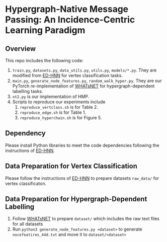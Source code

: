 # Hypergraph-Native Message Passing: An Incidence-Centric Learning Paradigm

## Overview

This repo includes the following code:

1. `train.py`, `datasets.py`, `data_utils.py`, `utils.py`, `models/*.py`. They are modified from [ED-HNN](https://github.com/Graph-COM/ED-HNN) for vertex classification tasks.
2. `main.py`, `generate_node_features.py`, `random_walk_hyper.py`. They are our PyTorch re-implementation of [WHATsNET](https://github.com/young917/EdgeDependentNodeLabel) for hypergraph-dependent labelling tasks.
3. `nt2.py` is our implementation of HMP.
4. Scripts to reproduce our experiments include
   1. `reproduce_vertclass.sh` is for Table 2.
   2. `reproduce_edge.sh` is for Table 1.
   3. `reproduce_hyperchain.sh` is for Figure 5.

## Dependency

Please install Python libraries to meet the code dependencies following the instructions of [ED-HNN](https://github.com/Graph-COM/ED-HNN?tab=readme-ov-file#dependency).

## Data Preparation for Vertex Classification

Please follow the instructions of [ED-HNN](https://github.com/Graph-COM/ED-HNN?tab=readme-ov-file#data-preparation) to prepare datasets `raw_data/` for vertex classificaton.

## Data Preparation for Hypergraph-Dependent Labelling

1. Follow [WHATsNET](https://github.com/young917/EdgeDependentNodeLabel) to prepare `dataset/` which includes the raw text files for all datasets
2. Run `python3 generate_node_features.py <dataset>` to generate `nocefeatires_44d.txt` and move it to `dataset/<dataset>`
